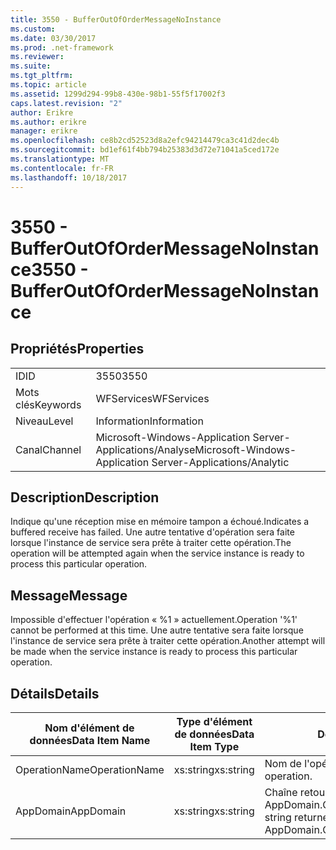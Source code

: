 ```yaml
---
title: 3550 - BufferOutOfOrderMessageNoInstance
ms.custom: 
ms.date: 03/30/2017
ms.prod: .net-framework
ms.reviewer: 
ms.suite: 
ms.tgt_pltfrm: 
ms.topic: article
ms.assetid: 1299d294-99b8-430e-98b1-55f5f17002f3
caps.latest.revision: "2"
author: Erikre
ms.author: erikre
manager: erikre
ms.openlocfilehash: ce8b2cd52523d8a2efc94214479ca3c41d2dec4b
ms.sourcegitcommit: bd1ef61f4bb794b25383d3d72e71041a5ced172e
ms.translationtype: MT
ms.contentlocale: fr-FR
ms.lasthandoff: 10/18/2017
---
```

# <a name="3550---bufferoutofordermessagenoinstance"></a><span data-ttu-id="c608f-102">3550 - BufferOutOfOrderMessageNoInstance</span><span class="sxs-lookup"><span data-stu-id="c608f-102">3550 - BufferOutOfOrderMessageNoInstance</span></span>
## <a name="properties"></a><span data-ttu-id="c608f-103">Propriétés</span><span class="sxs-lookup"><span data-stu-id="c608f-103">Properties</span></span>  
  
|||  
|-|-|  
|<span data-ttu-id="c608f-104">ID</span><span class="sxs-lookup"><span data-stu-id="c608f-104">ID</span></span>|<span data-ttu-id="c608f-105">3550</span><span class="sxs-lookup"><span data-stu-id="c608f-105">3550</span></span>|  
|<span data-ttu-id="c608f-106">Mots clés</span><span class="sxs-lookup"><span data-stu-id="c608f-106">Keywords</span></span>|<span data-ttu-id="c608f-107">WFServices</span><span class="sxs-lookup"><span data-stu-id="c608f-107">WFServices</span></span>|  
|<span data-ttu-id="c608f-108">Niveau</span><span class="sxs-lookup"><span data-stu-id="c608f-108">Level</span></span>|<span data-ttu-id="c608f-109">Information</span><span class="sxs-lookup"><span data-stu-id="c608f-109">Information</span></span>|  
|<span data-ttu-id="c608f-110">Canal</span><span class="sxs-lookup"><span data-stu-id="c608f-110">Channel</span></span>|<span data-ttu-id="c608f-111">Microsoft-Windows-Application Server-Applications/Analyse</span><span class="sxs-lookup"><span data-stu-id="c608f-111">Microsoft-Windows-Application Server-Applications/Analytic</span></span>|  
  
## <a name="description"></a><span data-ttu-id="c608f-112">Description</span><span class="sxs-lookup"><span data-stu-id="c608f-112">Description</span></span>  
 <span data-ttu-id="c608f-113">Indique qu'une réception mise en mémoire tampon a échoué.</span><span class="sxs-lookup"><span data-stu-id="c608f-113">Indicates a buffered receive has failed.</span></span> <span data-ttu-id="c608f-114">Une autre tentative d'opération sera faite lorsque l'instance de service sera prête à traiter cette opération.</span><span class="sxs-lookup"><span data-stu-id="c608f-114">The operation will be attempted again when the service instance is ready to process this particular operation.</span></span>  
  
## <a name="message"></a><span data-ttu-id="c608f-115">Message</span><span class="sxs-lookup"><span data-stu-id="c608f-115">Message</span></span>  
 <span data-ttu-id="c608f-116">Impossible d'effectuer l'opération « %1 » actuellement.</span><span class="sxs-lookup"><span data-stu-id="c608f-116">Operation '%1' cannot be performed at this time.</span></span> <span data-ttu-id="c608f-117">Une autre tentative sera faite lorsque l'instance de service sera prête à traiter cette opération.</span><span class="sxs-lookup"><span data-stu-id="c608f-117">Another attempt will be made when the service instance is ready to process this particular operation.</span></span>  
  
## <a name="details"></a><span data-ttu-id="c608f-118">Détails</span><span class="sxs-lookup"><span data-stu-id="c608f-118">Details</span></span>  
  
|<span data-ttu-id="c608f-119">Nom d'élément de données</span><span class="sxs-lookup"><span data-stu-id="c608f-119">Data Item Name</span></span>|<span data-ttu-id="c608f-120">Type d'élément de données</span><span class="sxs-lookup"><span data-stu-id="c608f-120">Data Item Type</span></span>|<span data-ttu-id="c608f-121">Description</span><span class="sxs-lookup"><span data-stu-id="c608f-121">Description</span></span>|  
|--------------------|--------------------|-----------------|  
|<span data-ttu-id="c608f-122">OperationName</span><span class="sxs-lookup"><span data-stu-id="c608f-122">OperationName</span></span>|<span data-ttu-id="c608f-123">xs:string</span><span class="sxs-lookup"><span data-stu-id="c608f-123">xs:string</span></span>|<span data-ttu-id="c608f-124">Nom de l'opération.</span><span class="sxs-lookup"><span data-stu-id="c608f-124">The name of the operation.</span></span>|  
|<span data-ttu-id="c608f-125">AppDomain</span><span class="sxs-lookup"><span data-stu-id="c608f-125">AppDomain</span></span>|<span data-ttu-id="c608f-126">xs:string</span><span class="sxs-lookup"><span data-stu-id="c608f-126">xs:string</span></span>|<span data-ttu-id="c608f-127">Chaîne retournée par AppDomain.CurrentDomain.FriendlyName.</span><span class="sxs-lookup"><span data-stu-id="c608f-127">The string returned by AppDomain.CurrentDomain.FriendlyName.</span></span>|
